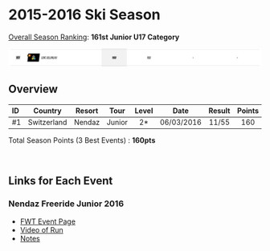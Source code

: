 # 2015-2016 Ski Season
[Overall Season Ranking](https://www.freerideworldtour.com/junior/rankings/ski-men/?region=europe-asia-oceania&season=2016): **161st Junior U17 Category**

![Ranking Board 2016](./season-ranking.png)


## Overview

| ID  | Country     | Resort | Tour  | Level |  Date      | Result | Points |
| :-- | :---:	    | :---:  | :---: | :---: |  :---:     | :---:  | :---:  |
| #1  | Switzerland | Nendaz | Junior| 2*    | 06/03/2016 | 11/55  | 160    |

Total Season Points (3 Best Events) : **160pts**			    
 
<br>

## Links for Each Event
### Nendaz Freeride Junior 2016

- [FWT Event Page](https://www.freerideworldtour.com/junior/events/2016-nendaz-freeride-junior/)
- [Video of Run](https://www.youtube.com/watch?v=JUA-ru_huqk)
- [Notes]()




